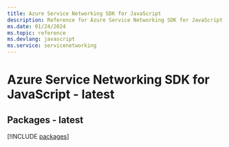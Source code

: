 ```yaml
---
title: Azure Service Networking SDK for JavaScript
description: Reference for Azure Service Networking SDK for JavaScript
ms.date: 01/24/2024
ms.topic: reference
ms.devlang: javascript
ms.service: servicenetworking
---
```

# Azure Service Networking SDK for JavaScript - latest
## Packages - latest
[!INCLUDE [packages](service-networking-index.md)]